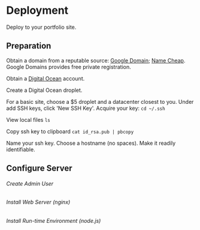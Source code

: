 # Deployment
Deploy to your portfolio site.

## Preparation
Obtain a domain from a reputable source: [Google Domain](https://domains.google/); [Name Cheap](https://www.namecheap.com/). Google Domains provides free private registration.

Obtain a [Digital Ocean](https://www.digitalocean.com/) account.

Create a Digital Ocean droplet.

For a basic site, choose a $5 droplet and a datacenter closest to you. Under add SSH keys, click 'New SSH Key'. Acquire your key:
```cd ~/.ssh```

View local files
```ls```

Copy ssh key to clipboard
```cat id_rsa.pub | pbcopy```

Name your ssh key.
Choose a hostname (no spaces). Make it readily identifiable.

## Configure Server

###### Create Admin User


###### Install Web Server (nginx)


###### Install Run-time Environment (node.js)


